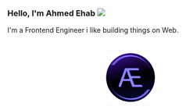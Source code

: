 ### Hello, I'm Ahmed Ehab <img src="https://media.giphy.com/media/hvRJCLFzcasrR4ia7z/giphy.gif" width="3%">

I'm a Frontend Engineer i like building things on Web.

<h1 align="center"><a href="https://goblo7.github.io/aes-portfolio/"><img src="https://raw.githubusercontent.com/Goblo7/aes-portfolio/master/public/imgs/icon512.png" margin-top="50%" width="100px" alt="AE-logo"></a></h1>

